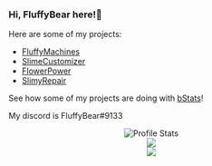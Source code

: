 ### Hi, FluffyBear here!👋

Here are some of my projects: 
- [FluffyMachines](https://github.com/NCBPFluffyBear/FluffyMachines)
- [SlimeCustomizer](https://github.com/NCBPFluffyBear/SlimeCustomizer)
- [FlowerPower](https://github.com/NCBPFluffyBear/FlowerPower)
- [SlimyRepair](https://github.com/NCBPFluffyBear/SlimyRepair)

See how some of my projects are doing with [bStats](https://bstats.org/author/NCBPFluffyBear)!

My discord is FluffyBear#9133

<p align="center">
  <img src="https://github-readme-stats.vercel.app/api?username=NCBPFluffyBear&show_icons=true" alt="Profile Stats"><br>
  <img src="https://github-readme-stats.vercel.app/api/top-langs/?username=NCBPFluffyBear&layout=compact"><br>
  <img src="https://visitor-badge.glitch.me/badge?page_id=NCBPFluffyBear">
</p>
